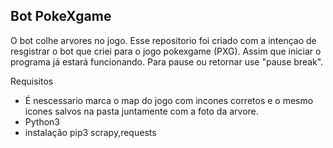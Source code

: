 <h2> Bot PokeXgame </h2>
O bot colhe arvores no jogo.
Esse repositorio foi criado com a intençao de resgistrar o bot que criei para o jogo pokexgame (PXG).
Assim que iniciar o programa já estará funcionando. Para pause ou retornar use "pause break".

Requisitos
- É nescessario marca o map do jogo com incones corretos e o mesmo icones salvos na pasta juntamente com a foto da arvore.
- Python3
- instalação pip3 scrapy,requests
